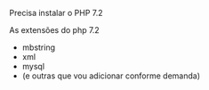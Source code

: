 Precisa instalar o PHP 7.2

As extensões do php 7.2
- mbstring
- xml
- mysql
- (e outras que vou adicionar conforme demanda)
